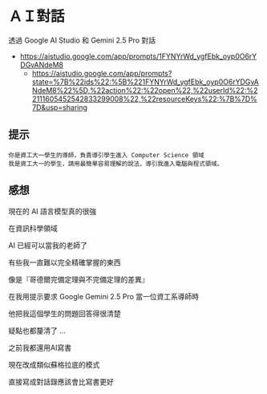 # ＡＩ對話

透過 Google AI Studio 和 Gemini 2.5 Pro 對話

* https://aistudio.google.com/app/prompts/1FYNYrWd_ygfEbk_oyp0O6rYDGvANdeM8
    * https://aistudio.google.com/app/prompts?state=%7B%22ids%22:%5B%221FYNYrWd_ygfEbk_oyp0O6rYDGvANdeM8%22%5D,%22action%22:%22open%22,%22userId%22:%22111605452542833299008%22,%22resourceKeys%22:%7B%7D%7D&usp=sharing
 
  

## 提示

```
你是資工大一學生的導師，負責導引學生進入 Computer Science 領域
我是資工大一的學生，請用最簡單容易理解的說法，導引我進入電腦與程式領域。
```

## 感想

現在的 AI 語言模型真的很強

在資訊科學領域

AI 已經可以當我的老師了

有些我一直難以完全精確掌握的東西

像是『哥德爾完備定理與不完備定理的差異』

在我用提示要求 Google Gemini 2.5 Pro 當一位資工系導師時

他把我這個學生的問題回答得很清楚

疑點也都釐清了 ...

之前我都還用AI寫書

現在改成類似蘇格拉底的模式

直接寫成對話錄應該會比寫書更好


